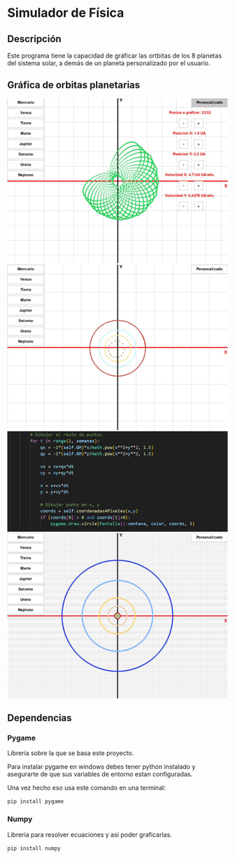 # Simulador de Física

## Descripción

Este programa tiene la capacidad de gráficar las ortbitas de los 8 planetas del sistema solar, a demás de un planeta personalizado por el usuario.

## Gráfica de orbitas planetarias

![Planetas1](Imagenes/Readme/planeta.jpg)
![Planetas2](Imagenes/Readme/planetas1.jpg)
![Planetas3](Imagenes/Readme/planetas2.jpg)
![Planetas4](Imagenes/Readme/planetas3.jpg)

## Dependencias

### Pygame

Libreria sobre la que se basa este proyecto.

Para instalar pygame en windows debes tener python instalado y asegurarte de que sus variables de entorno estan configuradas.

Una vez hecho eso usa este comando en una terminal:

    pip install pygame

### Numpy

Libreria para resolver ecuaciones y así poder graficarlas.

    pip install numpy